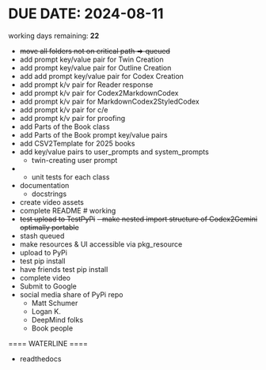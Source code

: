 
# DUE DATE: 2024-08-11
working days remaining: **22**

- ~~move all folders not on critical path => queued~~
- add prompt key/value pair for Twin Creation
- add prompt key/value pair for Outline Creation
- add add prompt key/value pair for Codex Creation
- add prompt k/v pair for Reader response
- add prompt k/v pair for Codex2MarkdownCodex
- add prompt k/v pair for MarkdownCodex2StyledCodex
- add prompt k/v pair for c/e
- add prompt k/v pair for proofing
- add Parts of the Book class
- add Parts of the Book prompt key/value pairs
- add CSV2Template for 2025 books
- add key/value pairs to user_prompts and system_prompts
  - twin-creating user prompt
- - unit tests for each class
- documentation
  - docstrings
- create video assets
- complete README # working
- ~~test upload to TestPyPi~~
~~- make nested import structure of Codex2Gemini optimally portable~~
- stash queued
- make resources & UI accessible via pkg_resource
- upload to PyPi
- test pip install
- have friends test pip install
- complete video
- Submit to Google
- social media share of PyPi repo
  - Matt Schumer
  - Logan K.
  - DeepMind folks
  - Book people

==== WATERLINE ====
  - readthedocs